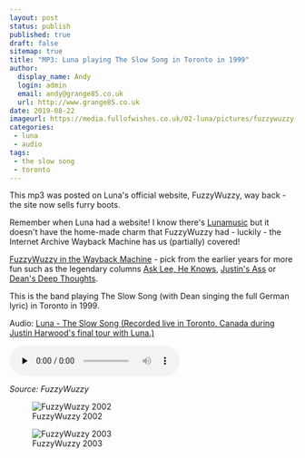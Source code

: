 ```yaml
---
layout: post
status: publish
published: true
draft: false
sitemap: true
title: "MP3: Luna playing The Slow Song in Toronto in 1999"
author:
  display_name: Andy
  login: admin
  email: andy@grange85.co.uk
  url: http://www.grange85.co.uk
date: 2019-08-22
imageurl: https://media.fullofwishes.co.uk/02-luna/pictures/fuzzywuzzy-2002.jpg
categories:
 - luna
 - audio
tags:
 - the slow song
 - toronto
---
```

This mp3 was posted on Luna's official website, FuzzyWuzzy, way back - the site now sells furry boots. 

Remember when Luna had a website! I know there's [Lunamusic](http://lunamusic.com) but it doesn't have the home-made charm that FuzzyWuzzy had - luckily - the Internet Archive Wayback Machine has us (partially) covered!

<a href="https://web.archive.org/web/*/http://www.fuzzywuzzy.com/">FuzzyWuzzy in the Wayback Machine</a> - pick from the earlier years for more fun such as the legendary columns <a href="https://web.archive.org/web/20000229162500/http://www.fuzzywuzzy.com/lee.html">Ask Lee, He Knows</a>, <a href="https://web.archive.org/web/19990128175802/http://www.fuzzywuzzy.com/ass/ass.html">Justin's Ass</a> or <a href="https://web.archive.org/web/19990203092732/http://www.fuzzywuzzy.com/red/red.html">Dean's Deep Thoughts</a>.

This is the band playing The Slow Song (with Dean singing the full German lyric) in Toronto in 1999.

<div class="well">
  <p class="audio">Audio: <a href="https://media.fullofwishes.co.uk/02-luna/audio/luna-the-slow-song-toronto-2000.mp3">Luna - The Slow Song (Recorded live in Toronto, Canada during Justin Harwood's final tour with Luna.)</a></p>
  <audio controls="controls" preload="none" src="https://media.fullofwishes.co.uk/02-luna/audio/luna-the-slow-song-toronto-2000.mp3"></audio>
  <p class="source small text-right"><em>Source: FuzzyWuzzy</em></p>
</div>

<figure class="caption aligncenter"><img src="https://media.fullofwishes.co.uk/02-luna/pictures/fuzzywuzzy-2002.jpg" alt="FuzzyWuzzy 2002" /><figcaption class="caption-text">FuzzyWuzzy 2002</figcaption></figure>

<figure class="caption aligncenter"><img src="https://media.fullofwishes.co.uk/02-luna/pictures/fuzzywuzzy-2003.jpg" alt="FuzzyWuzzy 2003" /><figcaption class="caption-text">FuzzyWuzzy 2003</figcaption></figure>
